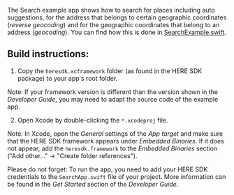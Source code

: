 The Search example app shows how to search for places including auto suggestions, for the address that belongs to certain geographic coordinates (_reverse geocoding_) and for the geographic coordinates that belong to an address (_geocoding_). You can find how this is done in [SearchExample.swift](Search/SearchExample.swift).

Build instructions:
-------------------

1) Copy the `heresdk.xcframework` folder (as found in the HERE SDK package) to your app's root folder.

Note: If your framework version is different than the version shown in the _Developer Guide_, you may need to adapt the source code of the example app.

2) Open Xcode by double-clicking the `*.xcodeproj` file.

Note: In Xcode, open the _General_ settings of the _App target_ and make sure that the HERE SDK framework appears under _Embedded Binaries_. If it does not appear, add the `heresdk.framework` to the _Embedded Binaries_ section ("Add other..." -> "Create folder references").

Please do not forget: To run the app, you need to add your HERE SDK credentials to the `SearchApp.swift` file of your project. More information can be found in the _Get Started_ section of the _Developer Guide_.
